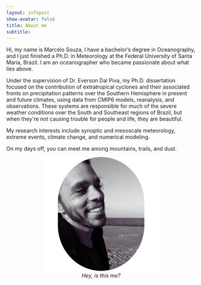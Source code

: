 ```yaml
---
layout: infopost
show-avatar: false
title: About me
subtitle: 
---
```

Hi, my name is Marcelo Souza, I have a bachelor’s degree in Oceanography, and I just finished a Ph.D. in Meteorology at the Federal University of Santa Maria, Brazil. I am an oceanographer who became passionate about what lies above. 

Under the supervision of Dr. Everson Dal Piva, my Ph.D. dissertation focused on the contribution of extratropical cyclones and their associated fronts on precipitation patterns over the Southern Hemisphere in present and future climates, using data from CMIP6 models, reanalysis, and observations. These systems are responsible for much of the severe weather conditions over the South and Southeast regions of Brazil, but when they're not causing trouble for people and life, they are beautiful.


My research interests include synoptic and mesoscale meteorology, extreme events, climate change, and numerical modeling.

On my days off, you can meet me among mountains, trails, and dust.

<p align="center">
    <img src="/assets/img/eu3.png" alt="Este cara sou eu!" style="width: 60%;">
    <br>
    <i>Hey, is this me?</i>
</p>